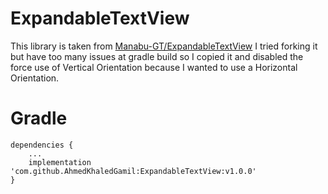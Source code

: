 # ExpandableTextView

This library is taken from [Manabu-GT/ExpandableTextView](https://github.com/Manabu-GT/ExpandableTextView)
I tried forking it but have too many issues at gradle build so I copied it and disabled the force use 
of Vertical Orientation because I wanted to use a Horizontal Orientation.

# Gradle
    dependencies {
        ...
        implementation 'com.github.AhmedKhaledGamil:ExpandableTextView:v1.0.0'
    }
